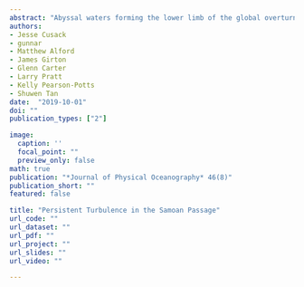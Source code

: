 ```yaml
---
abstract: "Abyssal waters forming the lower limb of the global overturning circulation flow through the Samoan Passage and are modified by intense mixing. Thorpe scale based estimates of dissipation from moored profilers deployed on top of two sills for 17 months reveal that turbulence is continuously generated in the Passage. Overturns were observed in a density band where the Richardson number was often smaller than 1/4, consistent with shear instability occurring at the upper interface of the fast flowing bottom water layer. The magnitude of dissipation was found to be stable on long time scales from weeks to months. A second array of 12 moored profilers deployed for a shorter duration but profiling at higher frequency was able to resolve variability in dissipation on time scales of days to hours. At some mooring locations near-inertial and tidal modulation of the dissipation rate was observed. However, the modulation was not spatially coherent across the Passage. The magnitude and vertical structure of dissipation from observations at one of the major sills is compared with an idealised 2D numerical simulation that includes a barotropic tidal forcing. Depth integrated dissipation rates agree between model and observations to within a factor of 3. The tide has a negligible effect on the mean dissipation. These observations reinforce the notion that the Samoan Passage is an important mixing hot spot in the global ocean where waters are being transformed continuously."
authors:
- Jesse Cusack
- gunnar
- Matthew Alford
- James Girton
- Glenn Carter
- Larry Pratt
- Kelly Pearson-Potts
- Shuwen Tan
date:  "2019-10-01"
doi: ""
publication_types: ["2"]

image:
  caption: ''
  focal_point: ""
  preview_only: false
math: true
publication: "*Journal of Physical Oceanography* 46(8)"
publication_short: ""
featured: false

title: "Persistent Turbulence in the Samoan Passage"
url_code: ""
url_dataset: ""
url_pdf: ""
url_project: ""
url_slides: ""
url_video: ""

---
```



